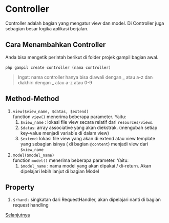 # Controller

Controller adalah bagian yang mengatur view dan model. Di Controller juga sebagian besar logika aplikasi berjalan.

## Cara Menambahkan Controller

Anda bisa mengetik perintah berikut di folder projek gampil bagian awal.
<br><br>
`php gampil create controller (nama controller)`
> Ingat: nama controller hanya bisa diawali dengan _ atau a-z dan diakhiri dengan _ atau a-z atau 0-9

## Method-Method
1. `view($view_name, $datas, $extend)`<br>
function `view()` menerima beberapa parameter. Yaitu:
    1. `$view_name` : lokasi file view secara relatif dari `resources/views`.
    2. `$datas`: array associative yang akan diekstrak. (mengubah setiap key-value menjadi variable di dalam view)
    3. `$extend`: lokasi file view yang akan di extend atau view template yang sebagian isinya ( di bagian `@content`) menjadi view dari `$view_name`
2. `model($model_name)`<br>
function `model()` menerima beberapa parameter. Yaitu:
    1. `$model_name` : nama model yang akan dipakai / di-return. Akan dipelajari lebih lanjut di bagian Model

## Property
1. `$rhand` : singkatan dari RequestHandler, akan dipelajari nanti di bagian request handling

[Selanjutnya](view.md)